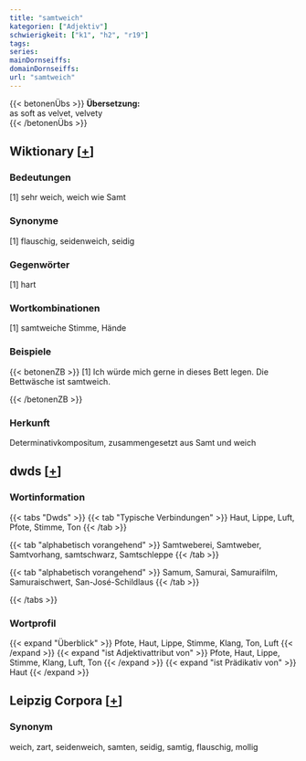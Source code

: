 ```yaml
---
title: "samtweich"
kategorien: ["Adjektiv"]
schwierigkeit: ["k1", "h2", "r19"]
tags:
series:
mainDornseiffs:
domainDornseiffs:
url: "samtweich"
---
```


{{< betonenÜbs >}}
**Übersetzung:**  
as soft as velvet, velvety  
{{< /betonenÜbs >}}

## Wiktionary [[+](https://de.wiktionary.org/wiki/samtweich)]

### Bedeutungen
[1] sehr weich, weich wie Samt  

### Synonyme
[1] flauschig, seidenweich, seidig  

### Gegenwörter
[1] hart  

### Wortkombinationen
[1] samtweiche Stimme, Hände  

### Beispiele
{{< betonenZB >}}
[1] Ich würde mich gerne in dieses Bett legen. Die Bettwäsche ist samtweich.  

{{< /betonenZB >}}
### Herkunft
Determinativkompositum, zusammengesetzt aus Samt und weich  



## dwds [[+](https://www.dwds.de/wb/samtweich)]

### Wortinformation
{{< tabs "Dwds" >}}
{{< tab "Typische Verbindungen" >}}
Haut, Lippe, Luft, Pfote, Stimme, Ton
{{< /tab >}}

{{< tab "alphabetisch vorangehend" >}}
Samtweberei, Samtweber, Samtvorhang, samtschwarz, Samtschleppe
{{< /tab >}}

{{< tab "alphabetisch vorangehend" >}}
Samum, Samurai, Samuraifilm, Samuraischwert, San-José-Schildlaus
{{< /tab >}}

{{< /tabs >}}

### Wortprofil
{{< expand "Überblick" >}} Pfote, Haut, Lippe, Stimme, Klang, Ton, Luft {{< /expand >}}
{{< expand "ist Adjektivattribut von" >}} Pfote, Haut, Lippe, Stimme, Klang, Luft, Ton {{< /expand >}}
{{< expand "ist Prädikativ von" >}} Haut {{< /expand >}}

## Leipzig Corpora [[+](https://corpora.uni-leipzig.de/en/res?word=samtweich&corpusId=deu_newscrawl-public_2018)]


### Synonym
weich, zart, seidenweich, samten, seidig, samtig, flauschig, mollig

